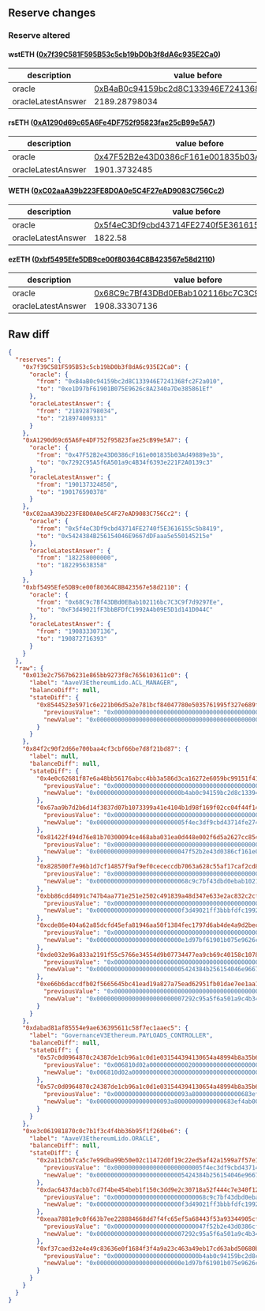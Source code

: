 ## Reserve changes

### Reserve altered

#### wstETH ([0x7f39C581F595B53c5cb19bD0b3f8dA6c935E2Ca0](https://etherscan.io/address/0x7f39C581F595B53c5cb19bD0b3f8dA6c935E2Ca0))

| description | value before | value after |
| --- | --- | --- |
| oracle | [0xB4aB0c94159bc2d8C133946E7241368fc2F2a010](https://etherscan.io/address/0xB4aB0c94159bc2d8C133946E7241368fc2F2a010) | [0xe1D97bF61901B075E9626c8A2340a7De385861Ef](https://etherscan.io/address/0xe1D97bF61901B075E9626c8A2340a7De385861Ef) |
| oracleLatestAnswer | 2189.28798034 | 2189.74009331 |


#### rsETH ([0xA1290d69c65A6Fe4DF752f95823fae25cB99e5A7](https://etherscan.io/address/0xA1290d69c65A6Fe4DF752f95823fae25cB99e5A7))

| description | value before | value after |
| --- | --- | --- |
| oracle | [0x47F52B2e43D0386cF161e001835b03Ad49889e3b](https://etherscan.io/address/0x47F52B2e43D0386cF161e001835b03Ad49889e3b) | [0x7292C95A5f6A501a9c4B34f6393e221F2A0139c3](https://etherscan.io/address/0x7292C95A5f6A501a9c4B34f6393e221F2A0139c3) |
| oracleLatestAnswer | 1901.3732485 | 1901.76590378 |


#### WETH ([0xC02aaA39b223FE8D0A0e5C4F27eAD9083C756Cc2](https://etherscan.io/address/0xC02aaA39b223FE8D0A0e5C4F27eAD9083C756Cc2))

| description | value before | value after |
| --- | --- | --- |
| oracle | [0x5f4eC3Df9cbd43714FE2740f5E3616155c5b8419](https://etherscan.io/address/0x5f4eC3Df9cbd43714FE2740f5E3616155c5b8419) | [0x5424384B256154046E9667dDFaaa5e550145215e](https://etherscan.io/address/0x5424384B256154046E9667dDFaaa5e550145215e) |
| oracleLatestAnswer | 1822.58 | 1822.95638358 |


#### ezETH ([0xbf5495Efe5DB9ce00f80364C8B423567e58d2110](https://etherscan.io/address/0xbf5495Efe5DB9ce00f80364C8B423567e58d2110))

| description | value before | value after |
| --- | --- | --- |
| oracle | [0x68C9c7Bf43DBd0EBab102116bc7C3C9f7d9297Ee](https://etherscan.io/address/0x68C9c7Bf43DBd0EBab102116bc7C3C9f7d9297Ee) | [0xF3d49021fF3bbBFDfC1992A4b09E5D1d141D044C](https://etherscan.io/address/0xF3d49021fF3bbBFDfC1992A4b09E5D1d141D044C) |
| oracleLatestAnswer | 1908.33307136 | 1908.72716393 |


## Raw diff

```json
{
  "reserves": {
    "0x7f39C581F595B53c5cb19bD0b3f8dA6c935E2Ca0": {
      "oracle": {
        "from": "0xB4aB0c94159bc2d8C133946E7241368fc2F2a010",
        "to": "0xe1D97bF61901B075E9626c8A2340a7De385861Ef"
      },
      "oracleLatestAnswer": {
        "from": "218928798034",
        "to": "218974009331"
      }
    },
    "0xA1290d69c65A6Fe4DF752f95823fae25cB99e5A7": {
      "oracle": {
        "from": "0x47F52B2e43D0386cF161e001835b03Ad49889e3b",
        "to": "0x7292C95A5f6A501a9c4B34f6393e221F2A0139c3"
      },
      "oracleLatestAnswer": {
        "from": "190137324850",
        "to": "190176590378"
      }
    },
    "0xC02aaA39b223FE8D0A0e5C4F27eAD9083C756Cc2": {
      "oracle": {
        "from": "0x5f4eC3Df9cbd43714FE2740f5E3616155c5b8419",
        "to": "0x5424384B256154046E9667dDFaaa5e550145215e"
      },
      "oracleLatestAnswer": {
        "from": "182258000000",
        "to": "182295638358"
      }
    },
    "0xbf5495Efe5DB9ce00f80364C8B423567e58d2110": {
      "oracle": {
        "from": "0x68C9c7Bf43DBd0EBab102116bc7C3C9f7d9297Ee",
        "to": "0xF3d49021fF3bbBFDfC1992A4b09E5D1d141D044C"
      },
      "oracleLatestAnswer": {
        "from": "190833307136",
        "to": "190872716393"
      }
    }
  },
  "raw": {
    "0x013e2c7567b6231e865bb9273f8c7656103611c0": {
      "label": "AaveV3EthereumLido.ACL_MANAGER",
      "balanceDiff": null,
      "stateDiff": {
        "0x8544523e5971c6e221b06d5a2e781bcf84047780e5035761995f327e689f4f58": {
          "previousValue": "0x0000000000000000000000000000000000000000000000000000000000000000",
          "newValue": "0x0000000000000000000000000000000000000000000000000000000000000001"
        }
      }
    },
    "0x84f2c90f2d66e700baa4cf3cbf66be7d8f21bd87": {
      "label": null,
      "balanceDiff": null,
      "stateDiff": {
        "0x4e0c62681f87e6a48bb56176abcc4bb3a586d3ca16272e6059bc99151f41595b": {
          "previousValue": "0x0000000000000000000000000000000000000000000000000000000000000000",
          "newValue": "0x000000000000000000000000b4ab0c94159bc2d8c133946e7241368fc2f2a010"
        },
        "0x67aa9b7d2b6d14f3837d07b1073399a41e4104b1d98f169f02cc04f44f14f4b0": {
          "previousValue": "0x0000000000000000000000000000000000000000000000000000000000000000",
          "newValue": "0x0000000000000000000000005f4ec3df9cbd43714fe2740f5e3616155c5b8419"
        },
        "0x81422f494d76e81b70300094ce468aba031ea0d448e002f6d5a2627cc854241b": {
          "previousValue": "0x0000000000000000000000000000000000000000000000000000000000000000",
          "newValue": "0x00000000000000000000000047f52b2e43d0386cf161e001835b03ad49889e3b"
        },
        "0x828500f7e96b1d7cf14857f9af9ef0cececcdb7063a628c55af17caf2cd8e74a": {
          "previousValue": "0x0000000000000000000000000000000000000000000000000000000000000000",
          "newValue": "0x00000000000000000000000068c9c7bf43dbd0ebab102116bc7c3c9f7d9297ee"
        },
        "0xbb86cdd4091c747b4aa771e251e2502c491839a48d347e633e2ac832c2cf7e0d": {
          "previousValue": "0x0000000000000000000000000000000000000000000000000000000000000000",
          "newValue": "0x000000000000000000000000f3d49021ff3bbbfdfc1992a4b09e5d1d141d044c"
        },
        "0xcde86e404a62a85dcfd45efa81946aa50f1384fec1797d6ab4de4a9d2bec2adb": {
          "previousValue": "0x0000000000000000000000000000000000000000000000000000000000000000",
          "newValue": "0x000000000000000000000000e1d97bf61901b075e9626c8a2340a7de385861ef"
        },
        "0xde032e96a833a2191f55c5766e34554d9b07734477ea9cb69c40158c1078e793": {
          "previousValue": "0x0000000000000000000000000000000000000000000000000000000000000000",
          "newValue": "0x0000000000000000000000005424384b256154046e9667ddfaaa5e550145215e"
        },
        "0xe66b6daccdfb02f5665645bc41ead19a827a75ead62951fb01dae7ee1aa1120b": {
          "previousValue": "0x0000000000000000000000000000000000000000000000000000000000000000",
          "newValue": "0x0000000000000000000000007292c95a5f6a501a9c4b34f6393e221f2a0139c3"
        }
      }
    },
    "0xdabad81af85554e9ae636395611c58f7ec1aaec5": {
      "label": "GovernanceV3Ethereum.PAYLOADS_CONTROLLER",
      "balanceDiff": null,
      "stateDiff": {
        "0x57c0d0964870c24387de1cb96a1c0d1e031544394130654a48994b8a35b62a81": {
          "previousValue": "0x006810d02a000000000002000000000000000000000000000000000000000000",
          "newValue": "0x006810d02a000000000003000000000000000000000000000000000000000000"
        },
        "0x57c0d0964870c24387de1cb96a1c0d1e031544394130654a48994b8a35b62a82": {
          "previousValue": "0x000000000000000000093a80000000000000683ef4ab00000000000000000000",
          "newValue": "0x000000000000000000093a80000000000000683ef4ab0000000000006810d02b"
        }
      }
    },
    "0xe3c061981870c0c7b1f3c4f4bb36b95f1f260be6": {
      "label": "AaveV3EthereumLido.ORACLE",
      "balanceDiff": null,
      "stateDiff": {
        "0x2a11cb67ca5c7e99dba99b50e02c11472d0f19c22ed5af42a1599a7f57e1c7a4": {
          "previousValue": "0x0000000000000000000000005f4ec3df9cbd43714fe2740f5e3616155c5b8419",
          "newValue": "0x0000000000000000000000005424384b256154046e9667ddfaaa5e550145215e"
        },
        "0xdac6437dacbb7cd7f4be454beb1f150c3dd9e2c30718a52f444c7e340f12f6a9": {
          "previousValue": "0x00000000000000000000000068c9c7bf43dbd0ebab102116bc7c3c9f7d9297ee",
          "newValue": "0x000000000000000000000000f3d49021ff3bbbfdfc1992a4b09e5d1d141d044c"
        },
        "0xeaa7881e9c0f663b7ee228884668dd7f4fc65ef5a68443f53a93344905cf4b96": {
          "previousValue": "0x00000000000000000000000047f52b2e43d0386cf161e001835b03ad49889e3b",
          "newValue": "0x0000000000000000000000007292c95a5f6a501a9c4b34f6393e221f2a0139c3"
        },
        "0xf37caed32e4e49c83636e0f1684f3f4a9a23c463a49eb17cd63abd50680b378b": {
          "previousValue": "0x000000000000000000000000b4ab0c94159bc2d8c133946e7241368fc2f2a010",
          "newValue": "0x000000000000000000000000e1d97bf61901b075e9626c8a2340a7de385861ef"
        }
      }
    }
  }
}
```
